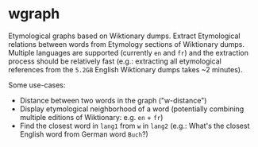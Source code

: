 # wgraph

Etymological graphs based on Wiktionary dumps. Extract Etymological relations
between words from Etymology sections of Wiktionary dumps. Multiple languages
are supported (currently `en` and `fr`) and the extraction process should be
relatively fast (e.g.: extracting all etymological references from the `5.2GB`
English Wiktionary dumps takes ~2 minutes).

Some use-cases:
* Distance between two words in the graph ("w-distance")
* Display etymological neighborhood of a word (potentially combining multiple
  editions of Wiktionary: e.g. `en` + `fr`)
* Find the closest word in `lang1` from `w` in `lang2` (e.g.: What's the closest
  English word from German word `Buch`?)
